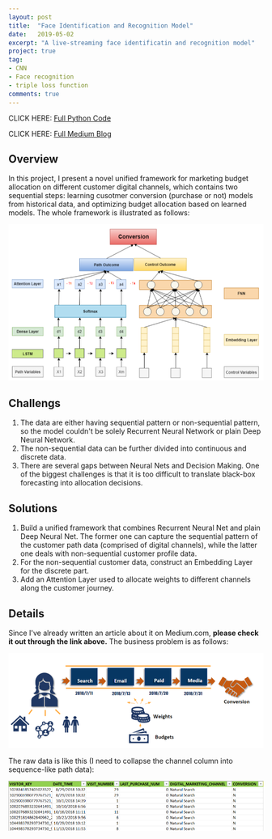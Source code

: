 ```yaml
---
layout: post
title:  "Face Identification and Recognition Model"
date:   2019-05-02
excerpt: "A live-streaming face identificatin and recognition model"
project: true
tag:
- CNN
- Face recognition
- triple loss function
comments: true
---
```


CLICK HERE:
[Full Python Code](https://github.com/jeremite/channel-attribution-model/blob/master/FFDNA.py)

CLICK HERE:
[Full Medium Blog](https://medium.com/@wli10/how-to-implement-an-attention-rnn-into-solving-the-multi-channel-attribution-problem-6fa90d935859)


## Overview
In this project, I present a novel unified framework for marketing budget allocation on different customer digital channels, which contains two sequential steps: learning cusotmer conversion (purchase or not) models from historical data, and optimizing budget allocation based on learned models. The whole framework is illustrated as follows:

![Model Architecture](https://github.com/jeremite/jeremite.github.io/blob/master/assets/img/Post/attribution1.png?raw=true) 


## Challengs
1. The data are either having sequential pattern or non-sequential pattern, so the model couldn't be solely Recurrent Neural Network or plain Deep Neural Network.
2. The non-sequential data can be further divided into continuous and discrete data.
3. There are several gaps between Neural Nets and Decision Making. One of the biggest challenges is that it is too difficult to 
translate black-box forecasting into allocation decisions.

## Solutions
1. Build a unified framework that combines Recurrent Neural Net and plain Deep Neural Net. The former one can capture the sequential pattern of the customer path data (comprised of digital channels), while the latter one deals with non-sequential customer profile data.
2. For the non-sequential customer data, construct an Embedding Layer for the discrete part.
3. Add an Attention Layer used to allocate weights to different channels along the customer journey.

## Details
Since I've already written an article about it on Medium.com, **please check it out through the link above.**
The business problem is as follows:

![business problem](https://github.com/jeremite/jeremite.github.io/blob/master/assets/img/Post/attribution2.png?raw=true) 

The raw data is like this (I need to collapse the channel column into sequence-like path data):

![raw data](https://github.com/jeremite/jeremite.github.io/blob/master/assets/img/Post/attribution3.png?raw=true) 


